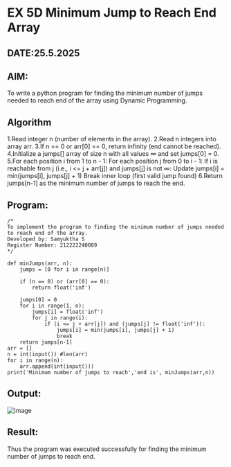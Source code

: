 # EX 5D Minimum Jump to Reach End Array
## DATE:25.5.2025
## AIM:
To write a python program for finding the minimum number of jumps needed to reach end of the array using Dynamic Programming.

## Algorithm
1.Read integer n (number of elements in the array).
2.Read n integers into array arr.
3.If n == 0 or arr[0] == 0, return infinity (end cannot be reached).
4.Initialize a jumps[] array of size n with all values ∞ and set jumps[0] = 0.
5.For each position i from 1 to n - 1:
For each position j from 0 to i - 1:
If i is reachable from j (i.e., i <= j + arr[j]) and jumps[j] is not ∞:
Update jumps[i] = min(jumps[i], jumps[j] + 1)
Break inner loop (first valid jump found)
6.Return jumps[n-1] as the minimum number of jumps to reach the end. 

## Program:
```
/*
To implement the program to finding the minimum number of jumps needed to reach end of the array.
Developed by: Samyuktha S
Register Number: 212222240089 
*/
```
```
def minJumps(arr, n):
    jumps = [0 for i in range(n)]
 
    if (n == 0) or (arr[0] == 0):
        return float('inf')
 
    jumps[0] = 0
    for i in range(1, n):
        jumps[i] = float('inf')
        for j in range(i):
            if (i <= j + arr[j]) and (jumps[j] != float('inf')):
                jumps[i] = min(jumps[i], jumps[j] + 1)
                break
    return jumps[n-1]
arr = []
n = int(input()) #len(arr)
for i in range(n):
    arr.append(int(input()))
print('Minimum number of jumps to reach','end is', minJumps(arr,n))
```

## Output:
![image](https://github.com/user-attachments/assets/a23e3047-2f81-447d-bea3-e82634ffb6c8)

## Result:
Thus the program was executed successfully for finding the minimum number of jumps to reach end.

